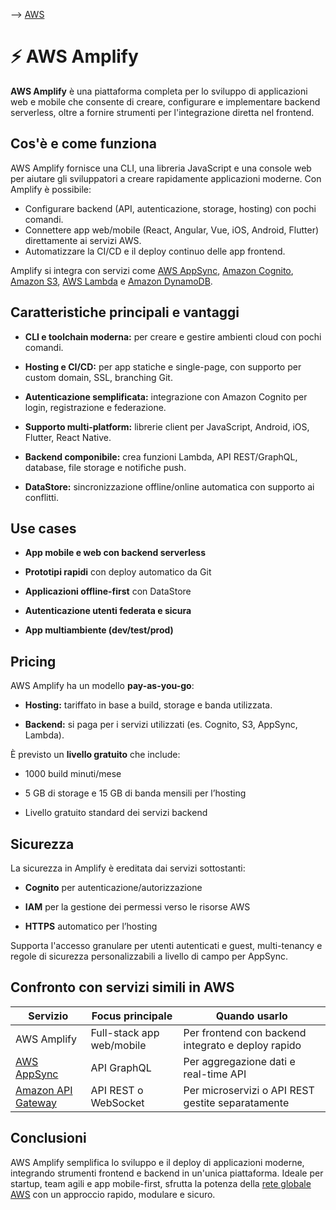 --> [AWS](00-Intro/AWS.md)
# ⚡ AWS Amplify

**AWS Amplify** è una piattaforma completa per lo sviluppo di applicazioni web e mobile che consente di creare, configurare e implementare backend serverless, oltre a fornire strumenti per l'integrazione diretta nel frontend.

## Cos'è e come funziona

AWS Amplify fornisce una CLI, una libreria JavaScript e una console web per aiutare gli sviluppatori a creare rapidamente applicazioni moderne. Con Amplify è possibile:

- Configurare backend (API, autenticazione, storage, hosting) con pochi comandi.
- Connettere app web/mobile (React, Angular, Vue, iOS, Android, Flutter) direttamente ai servizi AWS.
- Automatizzare la CI/CD e il deploy continuo delle app frontend.

Amplify si integra con servizi come [AWS AppSync](Others/Amazon-AppSync.md), [Amazon Cognito](09-Sicurezza-Compliance-Governance/Sicurezza/AWS-Cognito.md), [Amazon S3](02-Storage-services/Amazon-S3.md), [AWS Lambda](01-Compute-options/AWS-Lambda.md) e [Amazon DynamoDB](04-Database-services/Amazon-DynamoDB.md).

## Caratteristiche principali e vantaggi

- **CLI e toolchain moderna:** per creare e gestire ambienti cloud con pochi comandi.
    
- **Hosting e CI/CD:** per app statiche e single-page, con supporto per custom domain, SSL, branching Git.
    
- **Autenticazione semplificata:** integrazione con Amazon Cognito per login, registrazione e federazione.
    
- **Supporto multi-platform:** librerie client per JavaScript, Android, iOS, Flutter, React Native.
    
- **Backend componibile:** crea funzioni Lambda, API REST/GraphQL, database, file storage e notifiche push.
    
- **DataStore:** sincronizzazione offline/online automatica con supporto ai conflitti.
    

## Use cases

- **App mobile e web con backend serverless**
    
- **Prototipi rapidi** con deploy automatico da Git
    
- **Applicazioni offline-first** con DataStore
    
- **Autenticazione utenti federata e sicura**
    
- **App multiambiente (dev/test/prod)**
    

## Pricing

AWS Amplify ha un modello **pay-as-you-go**:

- **Hosting:** tariffato in base a build, storage e banda utilizzata.
    
- **Backend:** si paga per i servizi utilizzati (es. Cognito, S3, AppSync, Lambda).
    

È previsto un **livello gratuito** che include:

- 1000 build minuti/mese
    
- 5 GB di storage e 15 GB di banda mensili per l’hosting
    
- Livello gratuito standard dei servizi backend
    

## Sicurezza

La sicurezza in Amplify è ereditata dai servizi sottostanti:

- **Cognito** per autenticazione/autorizzazione
    
- **IAM** per la gestione dei permessi verso le risorse AWS
    
- **HTTPS** automatico per l’hosting
    

Supporta l'accesso granulare per utenti autenticati e guest, multi-tenancy e regole di sicurezza personalizzabili a livello di campo per AppSync.

## Confronto con servizi simili in AWS

|Servizio|Focus principale|Quando usarlo|
|---|---|---|
|AWS Amplify|Full-stack app web/mobile|Per frontend con backend integrato e deploy rapido|
|[AWS AppSync](Others/Amazon-AppSync.md)|API GraphQL|Per aggregazione dati e real-time API|
|[Amazon API Gateway](Others/Amazon-API-Gateway.md)|API REST o WebSocket|Per microservizi o API REST gestite separatamente|

## Conclusioni

AWS Amplify semplifica lo sviluppo e il deploy di applicazioni moderne, integrando strumenti frontend e backend in un'unica piattaforma. Ideale per startup, team agili e app mobile-first, sfrutta la potenza della [rete globale AWS](03-CDN-e-Networking/Rete-globale-AWS.md) con un approccio rapido, modulare e sicuro.